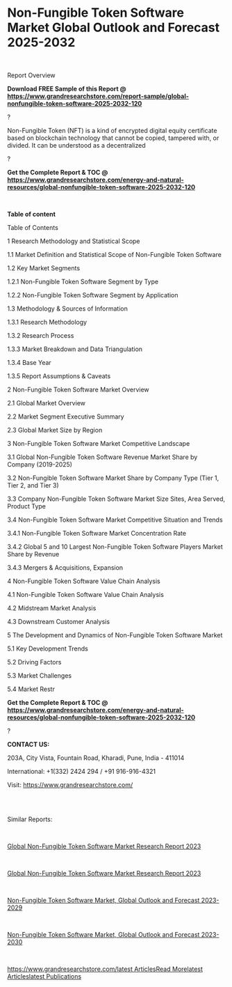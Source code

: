 <h1>Non-Fungible Token Software Market Global Outlook and Forecast 2025-2032</h1><br/><p>Report Overview</p>
 
 
 
 <div><b>Download FREE Sample of this Report @ <a href="https://www.grandresearchstore.com/report-sample/global-nonfungible-token-software-2025-2032-120">https://www.grandresearchstore.com/report-sample/global-nonfungible-token-software-2025-2032-120</a></b></div>
 
 
 
 <p>? </p>
 
 
 
 <p>Non-Fungible Token (NFT) is a kind of encrypted digital equity certificate based on blockchain technology that cannot be copied, tampered with, or divided. It can be understood as a decentralized</p>
 
 
 
 <p>? </p>
 
 
 
 <div><b>Get the Complete Report & TOC @ <a href="https://www.grandresearchstore.com/energy-and-natural-resources/global-nonfungible-token-software-2025-2032-120">https://www.grandresearchstore.com/energy-and-natural-resources/global-nonfungible-token-software-2025-2032-120</a></b></div>
 
 
 
 <p><br />
 
 <b>Table of content</b></p>
 
 
 
 <p>Table of Contents<br />
 
 1 Research Methodology and Statistical Scope<br />
 
 1.1 Market Definition and Statistical Scope of Non-Fungible Token Software<br />
 
 1.2 Key Market Segments<br />
 
 1.2.1 Non-Fungible Token Software Segment by Type<br />
 
 1.2.2 Non-Fungible Token Software Segment by Application<br />
 
 1.3 Methodology & Sources of Information<br />
 
 1.3.1 Research Methodology<br />
 
 1.3.2 Research Process<br />
 
 1.3.3 Market Breakdown and Data Triangulation<br />
 
 1.3.4 Base Year<br />
 
 1.3.5 Report Assumptions & Caveats<br />
 
 2 Non-Fungible Token Software Market Overview<br />
 
 2.1 Global Market Overview<br />
 
 2.2 Market Segment Executive Summary<br />
 
 2.3 Global Market Size by Region<br />
 
 3 Non-Fungible Token Software Market Competitive Landscape<br />
 
 3.1 Global Non-Fungible Token Software Revenue Market Share by Company (2019-2025)<br />
 
 3.2 Non-Fungible Token Software Market Share by Company Type (Tier 1, Tier 2, and Tier 3)<br />
 
 3.3 Company Non-Fungible Token Software Market Size Sites, Area Served, Product Type<br />
 
 3.4 Non-Fungible Token Software Market Competitive Situation and Trends<br />
 
 3.4.1 Non-Fungible Token Software Market Concentration Rate<br />
 
 3.4.2 Global 5 and 10 Largest Non-Fungible Token Software Players Market Share by Revenue<br />
 
 3.4.3 Mergers & Acquisitions, Expansion<br />
 
 4 Non-Fungible Token Software Value Chain Analysis<br />
 
 4.1 Non-Fungible Token Software Value Chain Analysis<br />
 
 4.2 Midstream Market Analysis<br />
 
 4.3 Downstream Customer Analysis<br />
 
 5 The Development and Dynamics of Non-Fungible Token Software Market<br />
 
 5.1 Key Development Trends<br />
 
 5.2 Driving Factors<br />
 
 5.3 Market Challenges<br />
 
 5.4 Market Restr</p>
 
 
 
 <div><b>Get the Complete Report & TOC @ <a href="https://www.grandresearchstore.com/energy-and-natural-resources/global-nonfungible-token-software-2025-2032-120">https://www.grandresearchstore.com/energy-and-natural-resources/global-nonfungible-token-software-2025-2032-120</a></b></div>
 
 
 
 <p>? </p>
 
 
 
 <p><b>CONTACT US:</b><br />
 
 203A, City Vista, Fountain Road, Kharadi, Pune, India - 411014<br />
 
 International: +1(332) 2424 294 / +91 916-916-4321<br />
 
 Visit: <a href="https://www.grandresearchstore.com/">https://www.grandresearchstore.com/</a><br />
 
 <br />
 
 <br />
 
 Similar Reports:<br />
 
 <br />
 
 <a href="https://www.grandresearchstore.com/ict-and-media/global-nonfungible-token-software-2023-12">Global Non-Fungible Token Software Market Research Report 2023</a><br />
 
 <br />
 
 <a href="https://www.grandresearchstore.com/ict-and-media/global-nonfungible-token-software-2023-302">Global Non-Fungible Token Software Market Research Report 2023</a><br />
 
 <br />
 
 <a href="https://www.grandresearchstore.com/ict-and-media/global-nonfungible-token-software-forecast-2023-2029-521">Non-Fungible Token Software Market, Global Outlook and Forecast 2023-2029</a><br />
 
 <br />
 
 <a href="https://www.grandresearchstore.com/ict-and-media/global-nonfungible-token-software-forecast-2023-2030-944">Non-Fungible Token Software Market, Global Outlook and Forecast 2023-2030</a><br />
 
 <br />
 
 <a href="https://gyeongbokgung.com">https://www.grandresearchstore.com/</a><a href="https://hallyeomaritime.com">latest Articles</a><a href="https://jingwansa.com">Read More</a><a href="https://nguoiviet.jp/">latest Articles</a><a href="https://www.intelmarketresearch.com/">latest Publications</a></p>